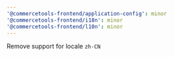 ```yaml
---
'@commercetools-frontend/application-config': minor
'@commercetools-frontend/i18n': minor
'@commercetools-frontend/l10n': minor
---
```


Remove support for locale `zh-CN`
